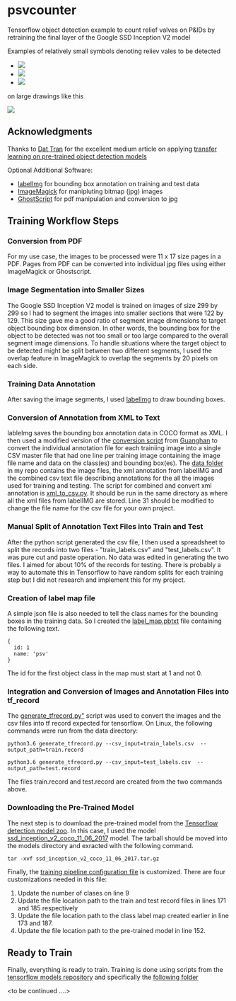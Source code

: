 # psvcounter
Tensorflow object detection example to count relief valves on P&IDs by retraining the final layer of the Google SSD Inception V2 model

Examples of relatively small symbols denoting reliev vales  to be detected <br>
<ul>
<li><img src="https://github.com/siddiqaa/psvcounter/blob/master/presentation_materials/Images/page_10%40_1214.jpg"></li>
<li><img src="https://github.com/siddiqaa/psvcounter/blob/master/presentation_materials/Images/page_19@_157.jpg"></li>
<li><img src="https://github.com/siddiqaa/psvcounter/blob/master/presentation_materials/Images/page_7@_216.jpg"></li>
</ul>

on large drawings like this

<img src="http://ptgmedia.pearsoncmg.com/images/chap1_9780132618120/elementLinks/01fig07_alt.jpg"><br>

<h2>Acknowledgments</h2>

Thanks to <a href="https://github.com/datitran">Dat Tran</a> for the excellent medium article on applying <a href="https://medium.com/towards-data-science/how-to-train-your-own-object-detector-with-tensorflows-object-detector-api-bec72ecfe1d9">transfer learning on pre-trained object detection models</a>

Optional Additional Software:
<ul>

<li> <a href = "https://github.com/tzutalin/labelImg">labelImg</a> for bounding box annotation on training and test data</li>
<li> <a href = "http://www.imagemagick.org/script/index.php">ImageMagick</a> for manipluting bitmap (jpg) images</li>
<li> <a href = "https://www.ghostscript.com/">GhostScript</a> for pdf manipulation and conversion to jpg</li>

</ul>

<h2>Training Workflow Steps</h2>

<h3>Conversion from PDF</h3>

For my use case, the images to be processed were 11 x 17 size pages in a PDF. Pages from PDF can be converted into individual jpg files using either ImageMagick or Ghostscript.

<h3>Image Segmentation into Smaller Sizes</h3>

The Google SSD Inception V2 model is trained on images of size 299 by 299 so I had to segment the images into smaller sections that were 122 by 129. This size gave me a good ratio of segment image dimensions to target object bounding box dimension. In other words, the bounding box for the object to be detected was not too small or too large compared to the overall segment image dimensions. To handle situations where the target object to be detected might be split between two different segments, I used the overlap feature in ImageMagick to overlap the segments by 20 pixels on each side.

<h3>Training Data Annotation</h3>

After saving the image segments, I used <a href="https://github.com/tzutalin/labelImg">labelImg</a> to draw bounding boxes.

<h3>Conversion of Annotation from XML to Text</h3>

lableImg saves the bounding box annotation data in COCO format as XML. I then used a modified version of the <a href="https://github.com/Guanghan/darknet/blob/master/scripts/voc_label.py">conversion script</a> from <a href="https://github.com/Guanghan">Guanghan</a> to convert the individual annotation file for each trainiing image into a single CSV master file that had one line per training image containing the image file name and data on the class(es) and bounding box(es). The <a href="https://github.com/siddiqaa/psvcounter/tree/master/data">data folder</a> in my repo contains the image files, the xml annotation from labelIMG and the combined csv text file describing annotations for the all the images used for training and testing. The script for combined and convert xml annotation is <a href="https://github.com/siddiqaa/psvcounter/blob/master/data/xml_to_csv.py">xml_to_csv.py</a>. It should be run in the same directory as where all the xml files from labelIMG are stored. Line 31 should be modified to change the file name for the csv file for your own project.

<h3>Manual Split of Annotation Text Files into Train and Test</h3>

After the python script generated the csv file, I then used a spreadsheet to split the records into two files - "train_labels.csv" and "test_labels.csv". It was pure cut and paste operation. No data was edited in generating the two files. I aimed for about 10% of the records for testing. There is probably a way to automate this in Tensorflow to have random splits for each training step but I did not research and implement this for my project.

<h3>Creation of label map file</h3>

A simple json file is also needed to tell the class names for the bounding boxes in the training data. So I created the <a href="https://github.com/siddiqaa/psvcounter/blob/master/data/label_map.pbtxt">label_map.pbtxt</a> file containing the following text.<br>
```
{
  id: 1
  name: 'psv'
}
```
The id for the first object class in the map must start at 1 and not 0.

<h3>Integration and Conversion of Images and Annotation Files into tf_record</h3>

The <a href="https://github.com/siddiqaa/psvcounter/blob/master/data/generate_tfrecord.py">generate_tfrecord.py"</a> script was used to convert the images and the csv files into tf record expected for tensorflow. On Linux, the following commands were run from the data directory: <br>
```
python3.6 generate_tfrecord.py --csv_input=train_labels.csv  --output_path=train.record

python3.6 generate_tfrecord.py --csv_input=test_labels.csv  --output_path=test.record
```

The files train.record and test.record are created from the two commands above.

<h3>Downloading the Pre-Trained Model</h3>

The next step is to download the pre-trained model from the <a href="https://github.com/tensorflow/models/blob/master/research/object_detection/g3doc/detection_model_zoo.md">Tensorflow detection model zoo</a>. In this case, I used the model <a href="http://download.tensorflow.org/models/object_detection/ssd_inception_v2_coco_11_06_2017.tar.gz">ssd_inception_v2_coco_11_06_2017</a> model. The tarball should be moved into the models directory and exracted with the following command.<br>
```
tar -xvf ssd_inception_v2_coco_11_06_2017.tar.gz
```

Finally, the <a href="https://github.com/siddiqaa/psvcounter/blob/master/models/ssd_inception_v2_coco.config">training pipeline configuration file</a> is customized. There are four customizations needed in this file:
<ol>
<li>Update the number of clases on line 9</li>
<li>Update the file location path to the train and test record files in lines 171 and 185 respectively</li>
<li>Update the file location path to the class label map created earlier in line 173 and 187.</li>
<li>Update the file location path to the pre-trained model in line 152.</li>
</ol>

<h2>Ready to Train</h2>
Finally, everything is ready to train. Training is done using scripts from the <a href="https://github.com/tensorflow/models">tensorflow models repository</a> and specifically the <a href="https://github.com/tensorflow/models/tree/master/research/object_detection">following folder</a>


<to be continued ....>
